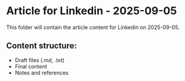 # Article for Linkedin - 2025-09-05

This folder will contain the article content for Linkedin on 2025-09-05.

## Content structure:
- Draft files (.md, .txt)
- Final content
- Notes and references
